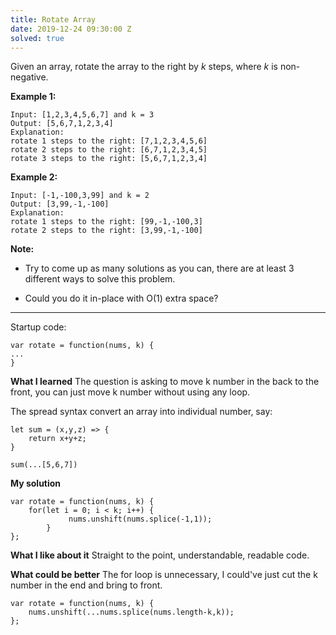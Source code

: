 ```yaml
---
title: Rotate Array
date: 2019-12-24 09:30:00 Z
solved: true
---
```


Given an array, rotate the array to the right by *k* steps, where *k* is non-negative.

**Example 1:**

    Input: [1,2,3,4,5,6,7] and k = 3
    Output: [5,6,7,1,2,3,4]
    Explanation:
    rotate 1 steps to the right: [7,1,2,3,4,5,6]
    rotate 2 steps to the right: [6,7,1,2,3,4,5]
    rotate 3 steps to the right: [5,6,7,1,2,3,4]
    

**Example 2:**

    Input: [-1,-100,3,99] and k = 2
    Output: [3,99,-1,-100]
    Explanation: 
    rotate 1 steps to the right: [99,-1,-100,3]
    rotate 2 steps to the right: [3,99,-1,-100]
    

**Note:**

* Try to come up as many solutions as you can, there are at least 3 different ways to solve this problem.

* Could you do it in-place with O(1) extra space?

---

Startup code:

    var rotate = function(nums, k) {
    ...
    }

**What I learned** The question is asking to move k number in the back to the front, you can just move k number without using any loop.

The spread syntax convert an array into individual number, say:

    let sum = (x,y,z) => {
        return x+y+z;
    }
    
    sum(...[5,6,7])

**My solution**

    var rotate = function(nums, k) {
        for(let i = 0; i < k; i++) {
                 nums.unshift(nums.splice(-1,1));
            }
    };

**What I like about it** Straight to the point, understandable, readable code.

**What could be better** The for loop is unnecessary, I could've just cut the k number in the end and bring to front.

    var rotate = function(nums, k) {
        nums.unshift(...nums.splice(nums.length-k,k));
    };